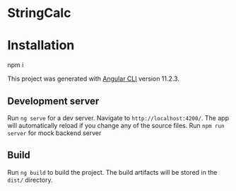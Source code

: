 # StringCalc

# Installation
npm i

This project was generated with [Angular CLI](https://github.com/angular/angular-cli) version 11.2.3.

## Development server

Run `ng serve` for a dev server. Navigate to `http://localhost:4200/`. The app will automatically reload if you change any of the source files.
Run `npm run server` for mock backend server

## Build

Run `ng build` to build the project. The build artifacts will be stored in the `dist/` directory. 

